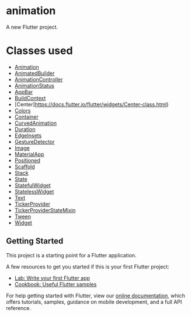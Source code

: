 # animation

A new Flutter project.

# Classes used

- [Animation](https://docs.flutter.io/flutter/animation/Animation-class.html)
- [AnimatedBuilder](https://docs.flutter.io/flutter/widgets/AnimatedBuilder-class.html)
- [AnimationController](https://docs.flutter.io/flutter/animation/AnimationController-class.html)
- [AnimationStatus](https://docs.flutter.io/flutter/animation/AnimationStatus-class.html)
- [AppBar](https://docs.flutter.io/flutter/material/AppBar-class.html)
- [BuildContext](https://docs.flutter.io/flutter/widgets/BuildContext-class.html)
- [Center]https://docs.flutter.io/flutter/widgets/Center-class.html)
- [Colors](https://docs.flutter.io/flutter/material/Colors-class.html)
- [Container](https://docs.flutter.io/flutter/widgets/Container-class.html)
- [CurvedAnimation](https://docs.flutter.io/flutter/animation/CurvedAnimation-class.html)
- [Duration](https://docs.flutter.io/flutter/dart-core/Duration-class.html)
- [EdgeInsets](https://docs.flutter.io/flutter/painting/EdgeInsets-class.html)
- [GestureDetector](https://docs.flutter.io/flutter/widgets/GestureDetector-class.html)
- [Image](https://docs.flutter.io/flutter/dart-ui/Image-class.html)
- [MaterialApp](https://docs.flutter.io/flutter/material/MaterialApp-class.html)
- [Positioned](https://docs.flutter.io/flutter/widgets/Positioned-class.html)
- [Scaffold](https://docs.flutter.io/flutter/material/Scaffold-class.html)
- [Stack](https://docs.flutter.io/flutter/widgets/Stack-class.html)
- [State](https://docs.flutter.io/flutter/widgets/State-class.html)
- [StatefulWidget](https://docs.flutter.io/flutter/widgets/StatefulWidget-class.html)
- [StatelessWidget](https://docs.flutter.io/flutter/widgets/StatelessWidget-class.html)
- [Text](https://docs.flutter.io/flutter/scheduler/TickerProvider-class.html)
- [TickerProvider](https://docs.flutter.io/flutter/scheduler/TickerProvider-class.html)
- [TickerProviderStateMixin](https://docs.flutter.io/flutter/widgets/TickerProviderStateMixin-mixin.html)
- [Tween](https://docs.flutter.io/flutter/animation/Tween-class.html)
- [Widget](https://docs.flutter.io/flutter/widgets/Widget-class.html)

## Getting Started

This project is a starting point for a Flutter application.

A few resources to get you started if this is your first Flutter project:

- [Lab: Write your first Flutter app](https://flutter.io/docs/get-started/codelab)
- [Cookbook: Useful Flutter samples](https://flutter.io/docs/cookbook)

For help getting started with Flutter, view our
[online documentation](https://flutter.io/docs), which offers tutorials,
samples, guidance on mobile development, and a full API reference.
